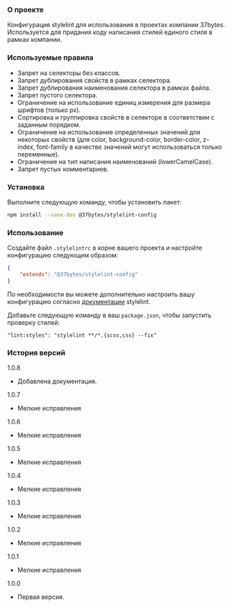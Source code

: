 ### О проекте

Конфигурация stylelint для использования в проектах компании 37bytes. Используется для придания коду написания стилей единого стиля в рамках компании.

### Используемые правила

- Запрет на селекторы без классов.
- Запрет дублирования свойств в рамках селектора.
- Запрет дублирования наименования селектора в рамках файла.
- Запрет пустого селектора.
- Ограничение на использование единиц измерения для размера шрифтов (только px).
- Сортировка и группировка свойств в селекторе в соответствии с заданным порядком.
- Ограничение на использование определенных значений для некоторых свойств (для color, background-color, border-color, z-index, font-family в качестве значений могут использоваться только переменные).
- Ограничение на тип написания наименований (lowerCamelCase).
- Запрет пустых комментариев.

### Установка

Выполните следующую команду, чтобы установить пакет:

```sh
npm install --save-dev @37bytes/stylelint-config
```

### Использование

Создайте файл `.stylelintrc` в корне вашего проекта и настройте конфигурацию следующим образом:

```json
{
    "extends": "@37bytes/stylelint-config"
}
```

По необходимости вы можете дополнительно настроить вашу конфигурацию согласно [документации](https://stylelint.io/) stylelint.

Добавьте следующую команду в ваш `package.json`, чтобы запустить проверку стилей:

```
"lint:styles": "stylelint **/*.{scss,css} --fix"
```

### История версий

1.0.8
- Добавлена документация.

1.0.7
- Мелкие исправления

1.0.6
- Мелкие исправления

1.0.5
- Мелкие исправления

1.0.4
- Мелкие исправления

1.0.3
- Мелкие исправления

1.0.2
- Мелкие исправления

1.0.1
- Мелкие исправления

1.0.0
- Первая версия.
